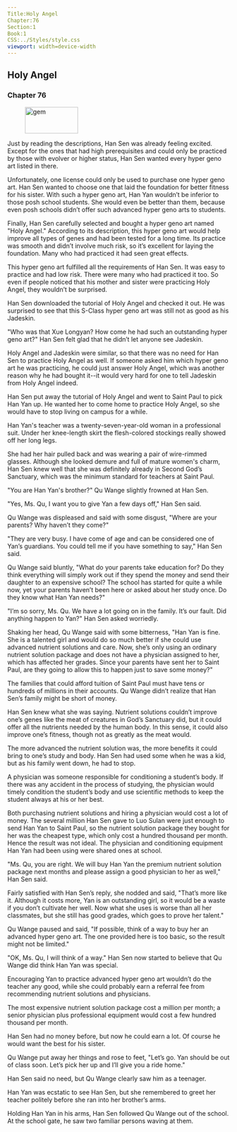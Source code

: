 ```yaml
---
Title:Holy Angel 
Chapter:76 
Section:1 
Book:1 
CSS:../Styles/style.css 
viewport: width=device-width
---
```

  
## Holy Angel
### Chapter 76
  
<figure>
	<img src="../Images/gem.gif" alt="gem" id="gem" width="120" height="60" />
</figure>
  

  
Just by reading the descriptions, Han Sen was already feeling excited. Except for the ones that had high prerequisites and could only be practiced by those with evolver or higher status, Han Sen wanted every hyper geno art listed in there.

Unfortunately, one license could only be used to purchase one hyper geno art. Han Sen wanted to choose one that laid the foundation for better fitness for his sister. With such a hyper geno art, Han Yan wouldn’t be inferior to those posh school students. She would even be better than them, because even posh schools didn’t offer such advanced hyper geno arts to students.

Finally, Han Sen carefully selected and bought a hyper geno art named "Holy Angel." According to its description, this hyper geno art would help improve all types of genes and had been tested for a long time. Its practice was smooth and didn’t involve much risk, so it’s excellent for laying the foundation. Many who had practiced it had seen great effects.

This hyper geno art fulfilled all the requirements of Han Sen. It was easy to practice and had low risk. There were many who had practiced it too. So even if people noticed that his mother and sister were practicing Holy Angel, they wouldn’t be surprised.

Han Sen downloaded the tutorial of Holy Angel and checked it out. He was surprised to see that this S-Class hyper geno art was still not as good as his Jadeskin.

"Who was that Xue Longyan? How come he had such an outstanding hyper geno art?" Han Sen felt glad that he didn’t let anyone see Jadeskin.

Holy Angel and Jadeskin were similar, so that there was no need for Han Sen to practice Holy Angel as well. If someone asked him which hyper geno art he was practicing, he could just answer Holy Angel, which was another reason why he had bought it--it would very hard for one to tell Jadeskin from Holy Angel indeed.

Han Sen put away the tutorial of Holy Angel and went to Saint Paul to pick Han Yan up. He wanted her to come home to practice Holy Angel, so she would have to stop living on campus for a while.

Han Yan's teacher was a twenty-seven-year-old woman in a professional suit. Under her knee-length skirt the flesh-colored stockings really showed off her long legs.

She had her hair pulled back and was wearing a pair of wire-rimmed glasses. Although she looked demure and full of mature women's charm, Han Sen knew well that she was definitely already in Second God’s Sanctuary, which was the minimum standard for teachers at Saint Paul.

"You are Han Yan's brother?" Qu Wange slightly frowned at Han Sen.

"Yes, Ms. Qu, I want you to give Yan a few days off," Han Sen said.

Qu Wange was displeased and said with some disgust, "Where are your parents? Why haven’t they come?"

"They are very busy. I have come of age and can be considered one of Yan’s guardians. You could tell me if you have something to say," Han Sen said.

Qu Wange said bluntly, "What do your parents take education for? Do they think everything will simply work out if they spend the money and send their daughter to an expensive school? The school has started for quite a while now, yet your parents haven’t been here or asked about her study once. Do they know what Han Yan needs?"

"I’m so sorry, Ms. Qu. We have a lot going on in the family. It’s our fault. Did anything happen to Yan?" Han Sen asked worriedly.

Shaking her head, Qu Wange said with some bitterness, "Han Yan is fine. She is a talented girl and would do so much better if she could use advanced nutrient solutions and care. Now, she’s only using an ordinary nutrient solution package and does not have a physician assigned to her, which has affected her grades. Since your parents have sent her to Saint Paul, are they going to allow this to happen just to save some money?"

The families that could afford tuition of Saint Paul must have tens or hundreds of millions in their accounts. Qu Wange didn’t realize that Han Sen’s family might be short of money.

Han Sen knew what she was saying. Nutrient solutions couldn’t improve one’s genes like the meat of creatures in God’s Sanctuary did, but it could offer all the nutrients needed by the human body. In this sense, it could also improve one’s fitness, though not as greatly as the meat would.

The more advanced the nutrient solution was, the more benefits it could bring to one’s study and body. Han Sen had used some when he was a kid, but as his family went down, he had to stop.

A physician was someone responsible for conditioning a student’s body. If there was any accident in the process of studying, the physician would timely condition the student’s body and use scientific methods to keep the student always at his or her best.

Both purchasing nutrient solutions and hiring a physician would cost a lot of money. The several million Han Sen gave to Luo Sulan were just enough to send Han Yan to Saint Paul, so the nutrient solution package they bought for her was the cheapest type, which only cost a hundred thousand per month. Hence the result was not ideal. The physician and conditioning equipment Han Yan had been using were shared ones at school.

"Ms. Qu, you are right. We will buy Han Yan the premium nutrient solution package next months and please assign a good physician to her as well," Han Sen said.

Fairly satisfied with Han Sen’s reply, she nodded and said, "That’s more like it. Although it costs more, Yan is an outstanding girl, so it would be a waste if you don’t cultivate her well. Now what she uses is worse than all her classmates, but she still has good grades, which goes to prove her talent."

Qu Wange paused and said, "If possible, think of a way to buy her an advanced hyper geno art. The one provided here is too basic, so the result might not be limited."

"OK, Ms. Qu, I will think of a way." Han Sen now started to believe that Qu Wange did think Han Yan was special.

Encouraging Yan to practice advanced hyper geno art wouldn’t do the teacher any good, while she could probably earn a referral fee from recommending nutrient solutions and physicians.

The most expensive nutrient solution package cost a million per month; a senior physician plus professional equipment would cost a few hundred thousand per month.

Han Sen had no money before, but now he could earn a lot. Of course he would want the best for his sister.

Qu Wange put away her things and rose to feet, "Let’s go. Yan should be out of class soon. Let’s pick her up and I’ll give you a ride home."

Han Sen said no need, but Qu Wange clearly saw him as a teenager.

Han Yan was ecstatic to see Han Sen, but she remembered to greet her teacher politely before she ran into her brother’s arms.

Holding Han Yan in his arms, Han Sen followed Qu Wange out of the school. At the school gate, he saw two familiar persons waving at them.